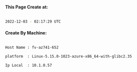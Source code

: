 
   
#### This Page Create at:

```bash

2022-12-03 - 02:17:29 UTC

```

#### Create By Machine:

```bash

Host Name : fv-az741-652

platform  : Linux-5.15.0-1023-azure-x86_64-with-glibc2.35

Ip Local  : 10.1.0.57

```

